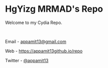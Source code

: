 # HgYizg MRMAD's Repo
Welcome to my Cydia Repo.

&nbsp;

Email - appamit13@gmail.com

Web - https://appamit13github.io/repo

Twitter - [@appamit13](https://twitter.com/appamit13)
